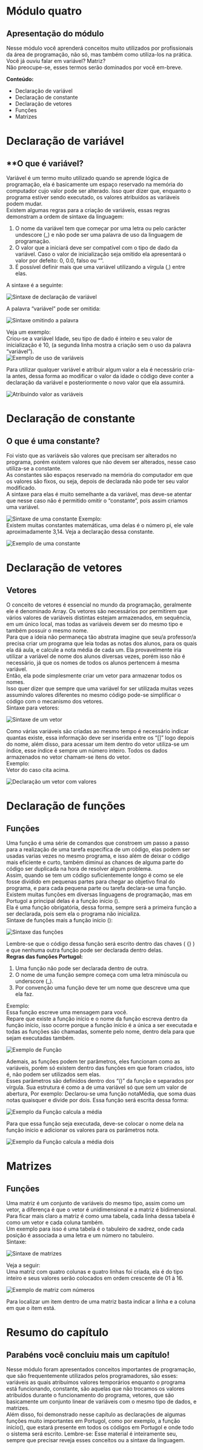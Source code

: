 # Módulo quatro
## Apresentação do módulo 

Nesse módulo você aprenderá conceitos muito utilizados por profissionais da área de programação, não só, mas também como utiliza-los na prática.  
Você já ouviu falar em variável? Matriz?   
Não preocupe-se, esses termos serão dominados por você em-breve.

**Conteúdo:**
- 	Declaração de variável
-	Declaração de constante
-	Declaração de vetores
-	Funções 
-	Matrizes 

# Declaração de variável

## **O que é variável? 

Variável é um termo muito utilizado quando se aprende lógica de programação, ela é basicamente um espaço reservado na memória do computador cujo valor pode ser alterado. Isso quer dizer que, enquanto o programa estiver sendo executado, os valores atribuídos as variáveis podem mudar.  
Existem algumas regras para a criação de variáveis, essas regras demonstram a ordem de sintaxe da linguagem: 

1.	O nome da variável tem que começar por uma letra ou pelo carácter undescore (_) e não pode ser uma palavra de uso da linguagem de programação. 
2.	O valor que a iniciará deve ser compatível com o tipo de dado da variável.
Caso o valor de inicialização seja omitido ela apresentará o valor por defeito:
0, 0.0, falso ou “”.   
3.	É possível definir mais que uma variável utilizando a vírgula (,) entre elas. 

A sintaxe é a seguinte:  

![Sintaxe de declaração de variável](https://drive.google.com/drive/folders/1aTJW0f6ZgA0wGxFKLKGbil16SpuP3fXS)

A palavra “variável” pode ser omitida:  

![Sintaxe omitindo a palavra](https://drive.google.com/drive/folders/1aTJW0f6ZgA0wGxFKLKGbil16SpuP3fXS)

Veja um exemplo:  
Criou-se a variável Idade, seu tipo de dado é inteiro e seu valor de inicialização é 10, (a segunda linha mostra a criação sem o uso da palavra “variável”).  
![Exemplo de uso de variáveis](https://drive.google.com/drive/folders/1aTJW0f6ZgA0wGxFKLKGbil16SpuP3fXS)

Para utilizar qualquer variável e atribuir algum valor a ela é necessário cria-la antes, dessa forma ao modificar o valor da idade o código deve conter a declaração da variável e posteriormente o novo valor que ela assumirá.  

![Atribuindo valor as variáveis](https://drive.google.com/drive/folders/1aTJW0f6ZgA0wGxFKLKGbil16SpuP3fXS)

# Declaração de constante

## **O que é uma constante?**

Foi visto que as variáveis são valores que precisam ser alterados no programa, porém existem valores que não devem ser alterados, nesse caso utiliza-se a constante.  
As constantes são espaços reservado na memória do computador em que os valores são fixos, ou seja, depois de declarada não pode ter seu valor modificado.  
A sintaxe para elas é muito semelhante a da variável, mas deve-se atentar que nesse caso não é permitido omitir o “constante”, pois assim criamos uma variável.  

![Sintaxe de uma constante](https://drive.google.com/drive/folders/1aTJW0f6ZgA0wGxFKLKGbil16SpuP3fXS)
Exemplo:  
Existem muitas constantes matemáticas, uma delas é o número pi, ele vale aproximadamente 3,14. Veja a declaração dessa constante.  

![Exemplo de uma constante](https://drive.google.com/drive/folders/1aTJW0f6ZgA0wGxFKLKGbil16SpuP3fXS "Essa é a constante pi")

# Declaração de vetores

## **Vetores**

O conceito de vetores é essencial no mundo da programação, geralmente ele é denominado Array. Os vetores são necessários por permitirem que vários valores de variáveis distintas estejam armazenados, em sequência, em um único local, mas todas as variáveis devem ser do mesmo tipo e também possuir o mesmo nome.  
Para que a ideia não permaneça tão abstrata imagine que seu/a professor/a precisa criar um programa que leia todas as notas dos alunos, para os quais ela dá aula, e calcule a nota média de cada um. Ela provavelmente iria utilizar a variável de nome dos alunos diversas vezes, porém isso não é necessário, já que os nomes de todos os alunos pertencem á mesma variável.  
Então, ela pode simplesmente criar um vetor para armazenar todos os nomes.  
Isso quer dizer que sempre que uma variável for ser utilizada muitas vezes assumindo valores diferentes no mesmo código pode-se simplificar o código com o mecanismo dos vetores.  
Sintaxe para vetores:  

![Sintaxe de um vetor](https://drive.google.com/drive/folders/1aTJW0f6ZgA0wGxFKLKGbil16SpuP3fXS)

Como várias variáveis são criadas ao mesmo tempo é necessário indicar quantas existe, essa informação deve ser inserida entre os “[]” logo depois do nome, além disso, para acessar um item dentro do vetor utiliza-se um índice, esse índice é sempre um número inteiro. Todos os dados armazenados no vetor chamam-se itens do vetor.  
Exemplo:  
Vetor do caso cita acima.  

![Declaração um vetor com valores](https://drive.google.com/drive/folders/1aTJW0f6ZgA0wGxFKLKGbil16SpuP3fXS)

# Declaração de funções

## **Funções**
Uma função é uma série de comandos que constroem um passo a passo para a realização de uma tarefa específica de um código, elas podem ser usadas varias vezes no mesmo programa, e isso além de deixar o código mais eficiente e curto, também diminui as chances de alguma parte do código ser duplicada na hora de resolver algum problema.  
Assim, quando se tem um código suficientemente longo é como se ele fosse dividido em pequenas partes para chegar ao objetivo final do programa, e para cada pequena parte ou tarefa declara-se uma função.  
Existem muitas funções em diversas linguagens de programação, mas em Portugol a principal delas é a função início ().  
Ela é uma função obrigatória, dessa forma, sempre será a primeira função a ser declarada, pois sem ela o programa não inicializa.  
Sintaxe de funções mais a função início ():  

![Sintaxe das funções](https://drive.google.com/drive/folders/1aTJW0f6ZgA0wGxFKLKGbil16SpuP3fXS)

Lembre-se que o código dessa função será escrito dentro das chaves ( {} ) e que nenhuma outra função pode ser declarada dentro delas.  
**Regras das funções Portugol:**
1.	Uma função não pode ser declarada dentro de outra.
2.	O nome de uma função sempre começa com uma letra minúscula ou underscore (_). 
3.	Por convenção uma função deve ter um nome que descreve uma que ela faz.

Exemplo:  
Essa função escreve uma mensagem para você.  
Repare que existe a função início e o nome da função escreva dentro da função início, isso ocorre porque a função início é a única a ser executada e todas as funções são chamadas, somente pelo nome, dentro dela para que sejam executadas também.  

![Exemplo de Função](https://drive.google.com/drive/folders/1aTJW0f6ZgA0wGxFKLKGbil16SpuP3fXS)

Ademais, as funções podem ter parâmetros, eles funcionam como as variáveis, porém só existem dentro das funções em que foram criados, isto é, não podem ser utilizados sem elas.  
Esses parâmetros são definidos dentro dos “()” da função e separados por vírgula. Sua estrutura é como a de uma variável só que sem um valor de abertura, Por exemplo: Declarou-se uma função notaMédia, que soma duas notas quaisquer e divide por dois. Essa função será escrita dessa forma:  

![Exemplo da Função calcula a média](https://drive.google.com/drive/folders/1aTJW0f6ZgA0wGxFKLKGbil16SpuP3fXS)

Para que essa função seja executada, deve-se colocar o nome dela na função inicio e adicionar os valores para os parâmetros nota.  

![Exemplo da Função calcula a média dois](https://drive.google.com/drive/folders/1aTJW0f6ZgA0wGxFKLKGbil16SpuP3fXS)

# Matrizes

## **Funções**

Uma matriz é um conjunto de variáveis do mesmo tipo, assim como um vetor, a diferença é que o vetor é unidimensional e a matriz é bidimensional.  
Para ficar mais claro a matriz é como uma tabela, cada linha dessa tabela é como um vetor e cada coluna também.  
Um exemplo para isso é uma tabela é o tabuleiro de xadrez, onde cada posição é associada a uma letra e um número no tabuleiro.  
Sintaxe:  

![Sintaxe de matrizes](https://drive.google.com/drive/folders/1aTJW0f6ZgA0wGxFKLKGbil16SpuP3fXS)

Veja a seguir:  
Uma matriz com quatro colunas e quatro linhas foi criada, ela é do tipo inteiro e seus valores serão colocados em ordem crescente de 01 à 16.  

![Exemplo de matriz com números](https://drive.google.com/drive/folders/17GyWSTEj7N8KiYR7rHub_Eo3eEU7CpEw)

Para localizar um item dentro de uma matriz basta indicar a linha e a coluna em que o item está.  

# Resumo do capítulo 

## Parabéns você concluiu mais um capítulo!
Nesse módulo foram apresentados conceitos importantes de programação, que são frequentemente utilizados pelos programadores, são esses: variáveis as quais atribuímos valores temporários enquanto o programa está funcionando, constante, são aquelas que não trocamos os valores atribuídos durante o funcionamento do programa, vetores, que são basicamente um conjunto linear de variáveis com o mesmo tipo de dados, e matrizes.  
Além disso, foi demonstrado nesse capítulo as declarações de algumas funções muito importantes em Portugol, como por exemplo, a função inicio(), que estará presente em todos os códigos em Portugol e onde todo o sistema será escrito. 
Lembre-se: Esse material é inteiramente seu, sempre que precisar reveja esses conceitos ou a sintaxe da linguagem.  



